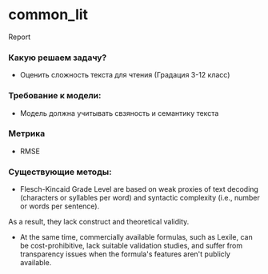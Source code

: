 # common_lit


Report

### Какую решаем задачу?

* Оценить сложность текста для чтения (Градация 3-12 класс)

### Требование к модели:
* Модель должна учитывать свзяность и семантику текста

### Метрика 
* RMSE


### Существующие методы:

* Flesch-Kincaid Grade Level are based on weak proxies of text decoding (characters or syllables per word) 
and syntactic complexity (i.e., number or words per sentence). 
 
As a result, they lack construct and theoretical validity. 

* At the same time, commercially available formulas, such as Lexile, 
can be cost-prohibitive, lack suitable validation studies, 
and suffer from transparency issues when the formula's features aren't publicly available.
